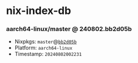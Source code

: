 # nix-index-db
### aarch64-linux/master @ 240802.bb2d05b
- Nixpkgs: `master`@[`bb2d05b`](https://github.com/NixOS/nixpkgs/commit/bb2d05ba7624904584934daeb72bb29801c69b90)
- Platform: `aarch64-linux`
- Timestamp: `20240802002231`
